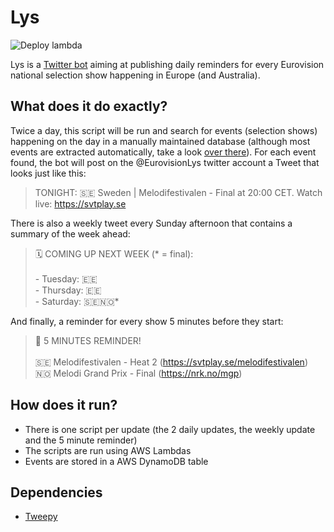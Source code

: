 # Lys

![Deploy lambda](https://github.com/corentindautreme/lys/workflows/Deploy%20lambda/badge.svg)

Lys is a [Twitter bot](https://twitter.com/EurovisionLys) aiming at publishing daily reminders for every Eurovision national selection show happening in Europe (and Australia).

## What does it do exactly?

Twice a day, this script will be run and search for events (selection shows) happening on the day in a manually maintained database (although most events are extracted automatically, take a look [over there](https://github.com/corentindautreme/lys-event-fetcher)). For each event found, the bot will post on the @EurovisionLys twitter account a Tweet that looks just like this:

> TONIGHT: 🇸🇪 Sweden | Melodifestivalen - Final at 20:00 CET. Watch live: https://svtplay.se

There is also a weekly tweet every Sunday afternoon that contains a summary of the week ahead:

> 🗓️ COMING UP NEXT WEEK (* = final):<br><br>
 \- Tuesday: 🇪🇪<br>
 \- Thursday: 🇪🇪<br>
 \- Saturday: 🇸🇪🇳🇴*

And finally, a reminder for every show 5 minutes before they start:

> 🚨 5 MINUTES REMINDER!<br><br>
🇸🇪 Melodifestivalen - Heat 2 (https://svtplay.se/melodifestivalen)<br>
🇳🇴 Melodi Grand Prix - Final (https://nrk.no/mgp)

## How does it run?

* There is one script per update (the 2 daily updates, the weekly update and the 5 minute reminder)
* The scripts are run using AWS Lambdas
* Events are stored in a AWS DynamoDB table

## Dependencies

* [Tweepy](https://github.com/tweepy/tweepy)